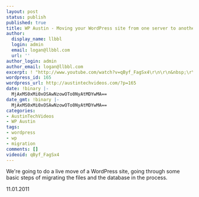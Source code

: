```yaml
---
layout: post
status: publish
published: true
title: WP Austin - Moving your WordPress site from one server to another
author:
  display_name: llbbl
  login: admin
  email: logan@llbbl.com
  url: ''
author_login: admin
author_email: logan@llbbl.com
excerpt: ! "http://www.youtube.com/watch?v=qByf_FagSx4\r\n\r\n&nbsp;\r\n\r\n"
wordpress_id: 165
wordpress_url: http://austintechvideos.com/?p=165
date: !binary |-
  MjAxMS0xMi0xOSAwNzowOTo0NyAtMDYwMA==
date_gmt: !binary |-
  MjAxMS0xMi0xOSAwNzowOTo0NyAtMDYwMA==
categories:
- AustinTechVideos
- WP Austin
tags:
- wordpress
- wp
- migration
comments: []
videoid: qByf_FagSx4
---
```

<p>We're going to do a live move of a WordPress site, going through some basic steps of migrating the
files and the database in the process.</p>
<p>11.01.2011</p>
